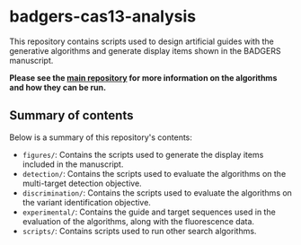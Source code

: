 # badgers-cas13-analysis

This repository contains scripts used to design artificial guides with the generative algorithms and generate display items shown in the BADGERS manuscript. 

**Please see the [main repository](https://github.com/broadinstitute/badgers-cas13) for more information on the algorithms and how they can be run.**

## Summary of contents
Below is a summary of this repository's contents:
* `figures/`: Contains the scripts used to generate the display items included in the manuscript.
* `detection/`: Contains the scripts used to evaluate the algorithms on the multi-target detection objective.
* `discrimination/`: Contains the scripts used to evaluate the algorithms on the variant identification objective.
* `experimental/`: Contains the guide and target sequences used in the evaluation of the algorithms, along with the fluorescence data.
* `scripts/`: Contains scripts used to run other search algorithms.
